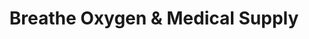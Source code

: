 ---
title: "Breathe Oxygen & Medical Supply"
url: /topeka/breathe-oxygen-and-medical-supply/
shop: medical supply
---
